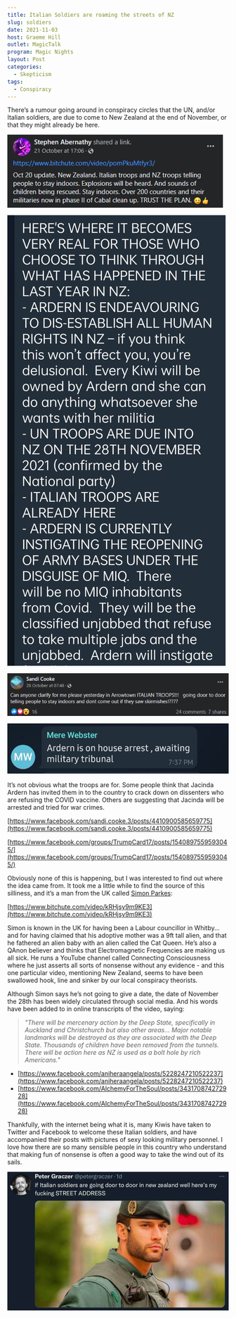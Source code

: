 ```yaml
---
title: Italian Soldiers are roaming the streets of NZ
slug: soldiers
date: 2021-11-03
host: Graeme Hill
outlet: MagicTalk
program: Magic Nights
layout: Post
categories:
  - Skepticism
tags:
  - Conspiracy
---
```


There’s a rumour going around in conspiracy circles that the UN, and/or Italian soldiers, are due to come to New Zealand at the end of November, or that they might already be here.

<!-- more -->

![Rumour](./image7.png)

![Details](./image6.png)

![Spread](./image8.png)

![Ardern](./image5.png)

It’s not obvious what the troops are for. Some people think that Jacinda Ardern has invited them in to the country to crack down on dissenters who are refusing the COVID vaccine. Others are suggesting that Jacinda will be arrested and tried for war crimes.

[https://www.facebook.com/sandi.cooke.3/posts/4410900585659775](https://www.facebook.com/sandi.cooke.3/posts/4410900585659775)

[https://www.facebook.com/groups/TrumpCard17/posts/1540897559593045/](https://www.facebook.com/groups/TrumpCard17/posts/1540897559593045/)

Obviously none of this is happening, but I was interested to find out where the idea came from. It took me a little while to find the source of this silliness, and it’s a man from the UK called [Simon Parkes](https://www.simonparkes.org/):

[https://www.bitchute.com/video/kRHjsy9m9KE3](https://www.bitchute.com/video/kRHjsy9m9KE3)

Simon is known in the UK for having been a Labour councillor in Whitby... and for having claimed that his adoptive mother was a 9ft tall alien, and that he fathered an alien baby with an alien called the Cat Queen. He’s also a QAnon believer and thinks that Electromagnetic Frequencies are making us all sick. He runs a YouTube channel called Connecting Consciousness where he just asserts all sorts of nonsense without any evidence - and this one particular video, mentioning New Zealand, seems to have been swallowed hook, line and sinker by our local conspiracy theorists.

Although Simon says he’s not going to give a date, the date of November the 28th has been widely circulated through social media. And his words have been added to in online transcripts of the video, saying:

> _"There will be mercenary action by the Deep State, specifically in Auckland and Christchurch but also other areas… Major notable landmarks will be destroyed as they are associated with the Deep State. Thousands of children have been removed from the tunnels. There will be action here as NZ is used as a bolt hole by rich Americans."_

- [https://www.facebook.com/aniheraangela/posts/5228247210522237](https://www.facebook.com/aniheraangela/posts/5228247210522237)
- [https://www.facebook.com/AlchemyForTheSoul/posts/343170874272928](https://www.facebook.com/AlchemyForTheSoul/posts/343170874272928)

Thankfully, with the internet being what it is, many Kiwis have taken to Twitter and Facebook to welcome these Italian soldiers, and have accompanied their posts with pictures of sexy looking military personnel. I love how there are so many sensible people in this country who understand that making fun of nonsense is often a good way to take the wind out of its sails.

![Sexy Italian Soldiers](./image1.png)
